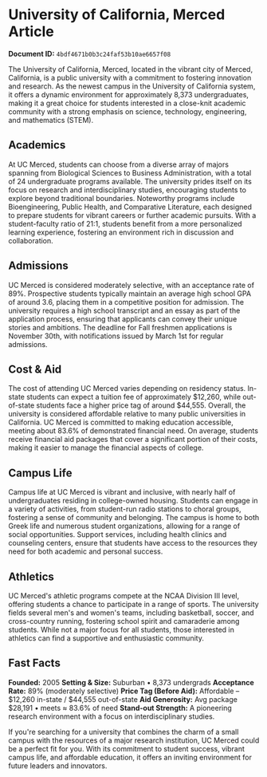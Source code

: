 # University of California, Merced Article

**Document ID:** `4bdf4671b0b3c24faf53b10ae6657f08`

The University of California, Merced, located in the vibrant city of Merced, California, is a public university with a commitment to fostering innovation and research. As the newest campus in the University of California system, it offers a dynamic environment for approximately 8,373 undergraduates, making it a great choice for students interested in a close-knit academic community with a strong emphasis on science, technology, engineering, and mathematics (STEM).

## Academics
At UC Merced, students can choose from a diverse array of majors spanning from Biological Sciences to Business Administration, with a total of 24 undergraduate programs available. The university prides itself on its focus on research and interdisciplinary studies, encouraging students to explore beyond traditional boundaries. Noteworthy programs include Bioengineering, Public Health, and Comparative Literature, each designed to prepare students for vibrant careers or further academic pursuits. With a student-faculty ratio of 21:1, students benefit from a more personalized learning experience, fostering an environment rich in discussion and collaboration.

## Admissions
UC Merced is considered moderately selective, with an acceptance rate of 89%. Prospective students typically maintain an average high school GPA of around 3.6, placing them in a competitive position for admission. The university requires a high school transcript and an essay as part of the application process, ensuring that applicants can convey their unique stories and ambitions. The deadline for Fall freshmen applications is November 30th, with notifications issued by March 1st for regular admissions.

## Cost & Aid
The cost of attending UC Merced varies depending on residency status. In-state students can expect a tuition fee of approximately $12,260, while out-of-state students face a higher price tag of around $44,555. Overall, the university is considered affordable relative to many public universities in California. UC Merced is committed to making education accessible, meeting about 83.6% of demonstrated financial need. On average, students receive financial aid packages that cover a significant portion of their costs, making it easier to manage the financial aspects of college.

## Campus Life
Campus life at UC Merced is vibrant and inclusive, with nearly half of undergraduates residing in college-owned housing. Students can engage in a variety of activities, from student-run radio stations to choral groups, fostering a sense of community and belonging. The campus is home to both Greek life and numerous student organizations, allowing for a range of social opportunities. Support services, including health clinics and counseling centers, ensure that students have access to the resources they need for both academic and personal success.

## Athletics
UC Merced's athletic programs compete at the NCAA Division III level, offering students a chance to participate in a range of sports. The university fields several men's and women's teams, including basketball, soccer, and cross-country running, fostering school spirit and camaraderie among students. While not a major focus for all students, those interested in athletics can find a supportive and enthusiastic community.

## Fast Facts
**Founded:** 2005
**Setting & Size:** Suburban • 8,373 undergrads
**Acceptance Rate:** 89% (moderately selective)
**Price Tag (Before Aid):** Affordable – $12,260 in-state / $44,555 out-of-state
**Aid Generosity:** Avg package $28,191 • meets ≈ 83.6% of need
**Stand-out Strength:** A pioneering research environment with a focus on interdisciplinary studies.

If you're searching for a university that combines the charm of a small campus with the resources of a major research institution, UC Merced could be a perfect fit for you. With its commitment to student success, vibrant campus life, and affordable education, it offers an inviting environment for future leaders and innovators.
